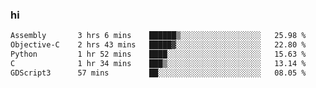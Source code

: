 ### hi  


<!--
**passer12/passer12** is a ✨ _special_ ✨ repository because its `README.md` (this file) appears on your GitHub profile.

Here are some ideas to get you started:

- 🔭 I’m currently working on ...
- 🌱 I’m currently learning ...
- 👯 I’m looking to collaborate on ...
- 🤔 I’m looking for help with ...
- 💬 Ask me about ...
- 📫 How to reach me: ...
- 😄 Pronouns: ...
- ⚡ Fun fact: ...
-->
<!--[![Top Langs](https://github-readme-stats.vercel.app/api/top-langs/?username=passer12&show_icons=true&theme=radical&count_private=true)](https://github.com/anuraghazra/github-readme-stats)-->
<!--[![Anurag's GitHub stats](https://github-readme-stats.vercel.app/api?username=passer12&show_icons=true&theme=radical&count_private=true)](https://github.com/anuraghazra/github-readme-stats)-->


<!--START_SECTION:waka-->

```txt
Assembly       3 hrs 6 mins    ██████▒░░░░░░░░░░░░░░░░░░   25.98 %
Objective-C    2 hrs 43 mins   █████▓░░░░░░░░░░░░░░░░░░░   22.80 %
Python         1 hr 52 mins    ████░░░░░░░░░░░░░░░░░░░░░   15.63 %
C              1 hr 34 mins    ███▒░░░░░░░░░░░░░░░░░░░░░   13.14 %
GDScript3      57 mins         ██░░░░░░░░░░░░░░░░░░░░░░░   08.05 %
```

<!--END_SECTION:waka-->
